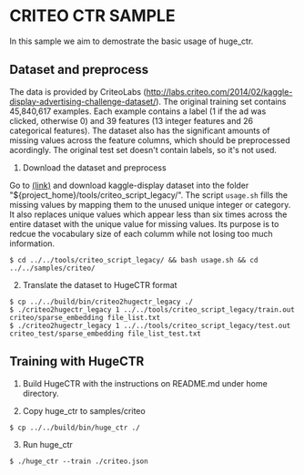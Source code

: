 # CRITEO CTR SAMPLE #
In this sample we aim to demostrate the basic usage of huge_ctr.

## Dataset and preprocess ##
The data is provided by CriteoLabs (http://labs.criteo.com/2014/02/kaggle-display-advertising-challenge-dataset/).
The original training set contains 45,840,617 examples.
Each example contains a label (1 if the ad was clicked, otherwise 0) and 39 features (13 integer features and 26 categorical features).
The dataset also has the significant amounts of missing values across the feature columns, which should be preprocessed acordingly.
The original test set doesn't contain labels, so it's not used.

1. Download the dataset and preprocess

Go to [(link)](http://labs.criteo.com/2014/02/kaggle-display-advertising-challenge-dataset/)
and download kaggle-display dataset into the folder "${project_home}/tools/criteo_script_legacy/".
The script `usage.sh` fills the missing values by mapping them to the unused unique integer or category.
It also replaces unique values which appear less than six times across the entire dataset with the unique value for missing values.
Its purpose is to redcue the vocabulary size of each columm while not losing too much information.

```shell
$ cd ../../tools/criteo_script_legacy/ && bash usage.sh && cd ../../samples/criteo/
```

2. Translate the dataset to HugeCTR format
```shell
$ cp ../../build/bin/criteo2hugectr_legacy ./
$ ./criteo2hugectr_legacy 1 ../../tools/criteo_script_legacy/train.out criteo/sparse_embedding file_list.txt
$ ./criteo2hugectr_legacy 1 ../../tools/criteo_script_legacy/test.out criteo_test/sparse_embedding file_list_test.txt
```

## Training with HugeCTR ##

1. Build HugeCTR with the instructions on README.md under home directory.

2. Copy huge_ctr to samples/criteo
```shell
$ cp ../../build/bin/huge_ctr ./
```

3. Run huge_ctr
```shell
$ ./huge_ctr --train ./criteo.json
```


